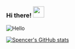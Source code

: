 ### Hi there! <img src="https://user-images.githubusercontent.com/74210902/205475724-c57e074f-f70f-457a-8076-dad6d8f54287.gif" width="30" height="30"/>

![Hello](https://media.giphy.com/media/icUEIrjnUuFCWDxFpU/giphy.gif)

[![Spencer's GitHub stats](https://github-readme-stats.vercel.app/api?username=speekins)](https://github.com/anuraghazra/github-readme-stats)

<!--
**Speekins/Speekins** is a ✨ _special_ ✨ repository because its `README.md` (this file) appears on your GitHub profile.

Here are some ideas to get you started:

- 🔭 I’m currently working on ...
- 🌱 I’m currently learning ...
- 👯 I’m looking to collaborate on ...
- 🤔 I’m looking for help with ...
- 💬 Ask me about ...
- 📫 How to reach me: ...
- 😄 Pronouns: ...
- ⚡ Fun fact: ...
-->
